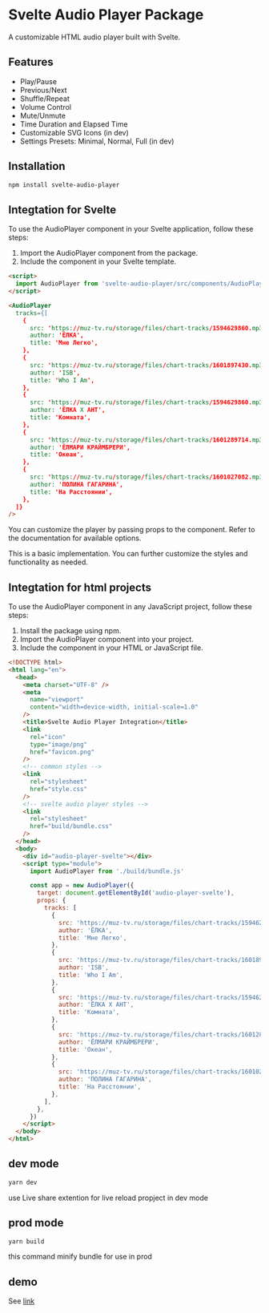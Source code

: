 # Svelte Audio Player Package

A customizable HTML audio player built with Svelte.

## Features

- Play/Pause
- Previous/Next
- Shuffle/Repeat
- Volume Control
- Mute/Unmute
- Time Duration and Elapsed Time
- Customizable SVG Icons (in dev)
- Settings Presets: Minimal, Normal, Full (in dev)

## Installation

```bash
npm install svelte-audio-player
```

## Integtation for Svelte

To use the AudioPlayer component in your Svelte application, follow these steps:

1. Import the AudioPlayer component from the package.
2. Include the component in your Svelte template.

```html
<script>
  import AudioPlayer from 'svelte-audio-player/src/components/AudioPlayer.svelte';
</script>

<AudioPlayer
  tracks={[
    {
      src: 'https://muz-tv.ru/storage/files/chart-tracks/1594629860.mp3',
      author: 'ЁЛКА',
      title: 'Мне Легко',
    },
    {
      src: 'https://muz-tv.ru/storage/files/chart-tracks/1601897430.mp3',
      author: 'ISB',
      title: 'Who I Am',
    },
    {
      src: 'https://muz-tv.ru/storage/files/chart-tracks/1594629860.mp3',
      author: 'ЁЛКА X АНТ',
      title: 'Комната',
    },
    {
      src: 'https://muz-tv.ru/storage/files/chart-tracks/1601289714.mp3',
      author: 'ЁЛМАРИ КРАЙМБРЕРИ',
      title: 'Океан',
    },
    {
      src: 'https://muz-tv.ru/storage/files/chart-tracks/1601027082.mp3',
      author: 'ПОЛИНА ГАГАРИНА',
      title: 'На Расстоянии',
    },
  ]}
/>
```

You can customize the player by passing props to the component. Refer to the documentation for available options.

This is a basic implementation. You can further customize the styles and functionality as needed.

## Integtation for html projects

To use the AudioPlayer component in any JavaScript project, follow these steps:

1. Install the package using npm.
2. Import the AudioPlayer component into your project.
3. Include the component in your HTML or JavaScript file.

```html
<!DOCTYPE html>
<html lang="en">
  <head>
    <meta charset="UTF-8" />
    <meta
      name="viewport"
      content="width=device-width, initial-scale=1.0"
    />
    <title>Svelte Audio Player Integration</title>
    <link
      rel="icon"
      type="image/png"
      href="favicon.png"
    />
    <!-- common styles -->
    <link
      rel="stylesheet"
      href="style.css"
    />
    <!-- svelte audio player styles -->
    <link
      rel="stylesheet"
      href="build/bundle.css"
    />
  </head>
  <body>
    <div id="audio-player-svelte"></div>
    <script type="module">
      import AudioPlayer from './build/bundle.js'

      const app = new AudioPlayer({
        target: document.getElementById('audio-player-svelte'),
        props: {
          tracks: [
            {
              src: 'https://muz-tv.ru/storage/files/chart-tracks/1594629860.mp3',
              author: 'ЁЛКА',
              title: 'Мне Легко',
            },
            {
              src: 'https://muz-tv.ru/storage/files/chart-tracks/1601897430.mp3',
              author: 'ISB',
              title: 'Who I Am',
            },
            {
              src: 'https://muz-tv.ru/storage/files/chart-tracks/1594629860.mp3',
              author: 'ЁЛКА X АНТ',
              title: 'Комната',
            },
            {
              src: 'https://muz-tv.ru/storage/files/chart-tracks/1601289714.mp3',
              author: 'ЁЛМАРИ КРАЙМБРЕРИ',
              title: 'Океан',
            },
            {
              src: 'https://muz-tv.ru/storage/files/chart-tracks/1601027082.mp3',
              author: 'ПОЛИНА ГАГАРИНА',
              title: 'На Расстоянии',
            },
          ],
        },
      })
    </script>
  </body>
</html>
```

## dev mode

```sh
yarn dev
```

use Live share extention for live reload propject in dev mode

## prod mode

```sh
yarn build
```

this command minify bundle for use in prod

## demo

See [link](https://darqus.github.io/audio-player/public/)
